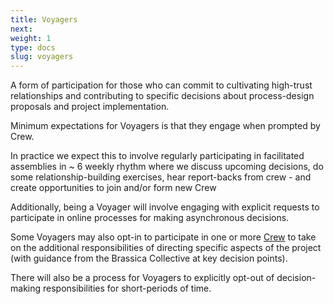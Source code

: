 ```yaml
---
title: Voyagers
next: 
weight: 1
type: docs
slug: voyagers
---
```


A form of participation for those who can commit to cultivating high-trust relationships and contributing to specific decisions about process-design proposals and project implementation. 

Minimum expectations for Voyagers is that they engage when prompted by Crew. 

In practice we expect this to involve regularly participating in facilitated assemblies in ~ 6 weekly rhythm where we discuss upcoming decisions, do some relationship-building exercises, hear report-backs from crew - and create opportunities to join and/or form new Crew

Additionally, being a Voyager will involve engaging with explicit requests to participate in online processes for making asynchronous decisions.

Some Voyagers may also opt-in to participate in one or more [Crew](/handbook/participation/crew/) to take on the additional responsibilities of directing specific aspects of the project (with guidance from the Brassica Collective at key decision points). 

There will also be a process for Voyagers to explicitly opt-out of decision-making responsibilities for short-periods of time.


